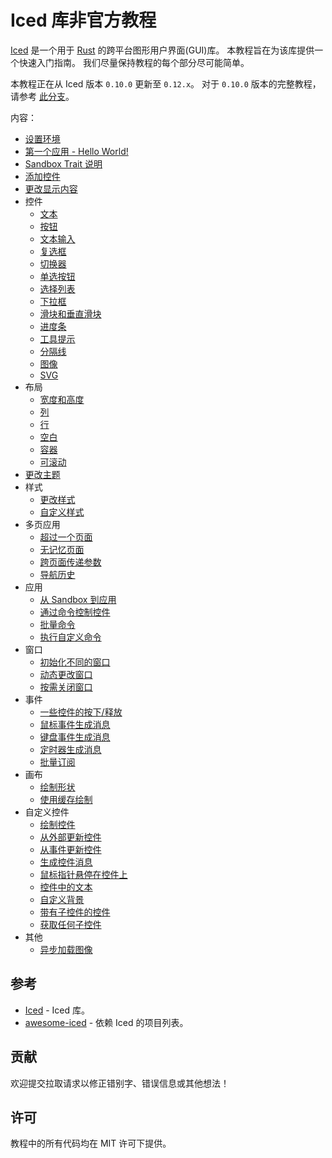 # Iced 库非官方教程

[Iced](https://iced.rs/) 是一个用于 [Rust](https://www.rust-lang.org/) 的跨平台图形用户界面(GUI)库。
本教程旨在为该库提供一个快速入门指南。
我们尽量保持教程的每个部分尽可能简单。

本教程正在从 Iced 版本 `0.10.0` 更新至 `0.12.x`。
对于 `0.10.0` 版本的完整教程，请参考 [此分支](https://github.com/fogarecious/iced_tutorial/tree/0.10.x)。

内容：

* [设置环境](./tutorial/setting_up.md)
* [第一个应用 - Hello World!](./tutorial/first_app.md)
* [Sandbox Trait 说明](./tutorial/explanation_of_sandbox_trait.md)
* [添加控件](./tutorial/adding_widgets.md)
* [更改显示内容](./tutorial/changing_displaying_content.md)
* 控件
  * [文本](./tutorial/text.md)
  * [按钮](./tutorial/button.md)
  * [文本输入](./tutorial/text_input.md)
  * [复选框](./tutorial/checkbox.md)
  * [切换器](./tutorial/toggler.md)
  * [单选按钮](./tutorial/radio.md)
  * [选择列表](./tutorial/picklist.md)
  * [下拉框](./tutorial/combobox.md)
  * [滑块和垂直滑块](./tutorial/slider.md)
  * [进度条](./tutorial/progressbar.md)
  * [工具提示](./tutorial/tooltip.md)
  * [分隔线](./tutorial/rule.md)
  * [图像](./tutorial/image.md)
  * [SVG](./tutorial/svg.md)
  <!-- * 面板网格 -->
* 布局
  * [宽度和高度](./tutorial/width_and_height.md)
  * [列](./tutorial/column.md)
  * [行](./tutorial/row.md)
  * [空白](./tutorial/space.md)
  * [容器](./tutorial/container.md)
  * [可滚动](./tutorial/scrollable.md)
  <!-- * 响应式 -->
* [更改主题](./tutorial/changing_themes.md)
* 样式
  * [更改样式](./tutorial/changing_styles.md)
  * [自定义样式](./tutorial/custom_styles.md)
* 多页应用
  * [超过一个页面](./tutorial/more_than_one_page.md)
  * [无记忆页面](./tutorial/memoryless_pages.md)
  * [跨页面传递参数](./tutorial/passing_parameters_across_pages.md)
  * [导航历史](./tutorial/navigation_history.md)
* 应用
  * [从 Sandbox 到应用](./tutorial/from_sandbox_to_application.md)
  * [通过命令控制控件](./tutorial/controlling_widgets_by_commands.md)
  * [批量命令](./tutorial/batch_commands.md)
  * [执行自定义命令](./tutorial/executing_custom_commands.md)
* 窗口
  * [初始化不同的窗口](./tutorial/initializing_a_different_window.md)
  * [动态更改窗口](./tutorial/changing_the_window_dynamically.md)
  * [按需关闭窗口](./tutorial/closing_the_window_on_demand.md)
* 事件
  * [一些控件的按下/释放](./tutorial/on_pressed_released_of_some_widgets.md)
  * [鼠标事件生成消息](./tutorial/producing_messages_by_mouse_events.md)
  * [键盘事件生成消息](./tutorial/producing_messages_by_keyboard_events.md)
  * [定时器生成消息](./tutorial/producing_messages_by_timers.md)
  * [批量订阅](./tutorial/batch_subscriptions.md)
* 画布
  * [绘制形状](./tutorial/drawing_shapes.md)
  * [使用缓存绘制](./tutorial/drawing_with_caches.md)
* 自定义控件
  * [绘制控件](./tutorial/drawing_widgets.md)
  * [从外部更新控件](./tutorial/updating_widgets_from_outside.md)
  * [从事件更新控件](./tutorial/updating_widgets_from_events.md)
  * [生成控件消息](./tutorial/producing_widget_messages.md)
  * [鼠标指针悬停在控件上](./tutorial/mouse_pointer_over_widgets.md)
  * [控件中的文本](./tutorial/texts_in_widgets.md)
  * [自定义背景](./tutorial/custom_background.md)
  * [带有子控件的控件](./tutorial/widgets_with_children.md)
  * [获取任何子控件](./tutorial/taking_any_children.md)
* 其他
  * [异步加载图像](./tutorial/loading_images_asynchronously.md)

<!-- examples/component -->

## 参考

* [Iced](https://github.com/iced-rs/iced)  - Iced 库。
* [awesome-iced](https://github.com/iced-rs/awesome-iced)  - 依赖 Iced 的项目列表。

## 贡献

欢迎提交拉取请求以修正错别字、错误信息或其他想法！

## 许可

教程中的所有代码均在 MIT 许可下提供。
